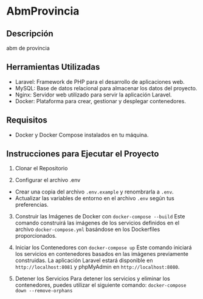 # AbmProvincia
## Descripción
abm de provincia
## Herramientas Utilizadas
- Laravel: Framework de PHP para el desarrollo de aplicaciones web.
- MySQL: Base de datos relacional para almacenar los datos del proyecto.
- Nginx: Servidor web utilizado para servir la aplicación Laravel.
- Docker: Plataforma para crear, gestionar y desplegar contenedores.

## Requisitos
- Docker y Docker Compose instalados en tu máquina.

## Instrucciones para Ejecutar el Proyecto

1. Clonar el Repositorio

2. Configurar el archivo .env
- Crear una copia del archivo `.env.example` y renombrarla a `.env`.
- Actualizar las variables de entorno en el archivo `.env` según tus preferencias.

3. Construir las Imágenes de Docker con `docker-compose --build`
Este comando construirá las imágenes de los servicios definidos en el archivo `docker-compose.yml` basándose en los Dockerfiles proporcionados.

4. Iniciar los Contenedores con  `docker-compose up`
Este comando iniciará los servicios en contenedores basados en las imágenes previamente construidas. La aplicación Laravel estará disponible en `http://localhost:8081` y phpMyAdmin en `http://localhost:8080`.

5. Detener los Servicios
Para detener los servicios y eliminar los contenedores, puedes utilizar el siguiente comando:  `docker-compose down --remove-orphans`



